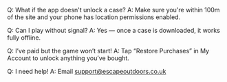 Q: What if the app doesn't unlock a case?
A: Make sure you're within 100m of the site and your phone has location permissions enabled.

Q: Can I play without signal?
A: Yes — once a case is downloaded, it works fully offline.

Q: I’ve paid but the game won’t start!
A: Tap “Restore Purchases” in My Account to unlock anything you’ve bought.

Q: I need help!
A: Email support@escapeoutdoors.co.uk

